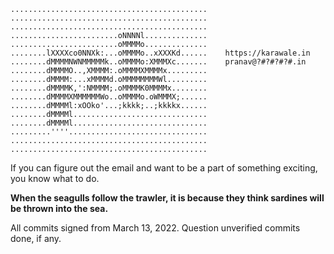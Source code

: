 ```
............................................
............................................
............................................
........................oNNNNl..............
........................oMMMMo..............
........lXXXXco0NNXk:...oMMMMo..xXXXKd......    https://karawale.in
........dMMMMNWNMMMMMk..oMMMMo:XMMMXc.......    pranav@?#?#?#?#.in
........dMMMMO..,XMMMM:.oMMMMXMMMMx.........    
........dMMMM:...xMMMMd.oMMMMMMMMWl.........
........dMMMMK,':NMMMM;.oMMMMK0MMMMx........
........dMMMMXMMMMMMWo..oMMMMo.oWMMMX;......
........dMMMMl:xOOko'...;kkkk;..;kkkkx......
........dMMMMl..............................
........dMMMMl..............................
.........''''...............................
............................................
............................................
```

If you can figure out the email and want to be a part of something exciting, you know what to do.

**When the seagulls follow the trawler, it is because they think sardines will be thrown into the sea.**

All commits signed from March 13, 2022. Question unverified commits done, if any.

<!-- Inspired from https://github.com/boehs ->
